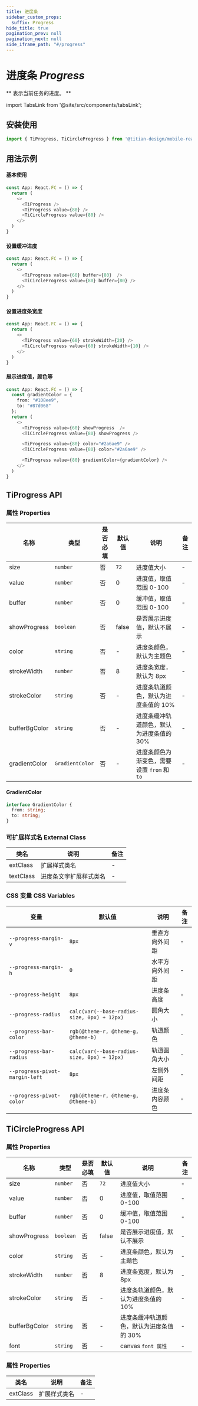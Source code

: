 ```yaml
---
title: 进度条
sidebar_custom_props:
  suffix: Progress
hide_title: true
pagination_prev: null
pagination_next: null
side_iframe_path: "#/progress"
---
```


# 进度条 _Progress_

** 表示当前任务的进度。 **

import TabsLink from '@site/src/components/tabsLink';

<TabsLink id="tiprogress-api" />

## 安装使用

```typescript jsx showLineNumbers
import { TiProgress, TiCircleProgress } from '@titian-design/mobile-react';
```

## 用法示例

#### 基本使用

```typescript jsx showLineNumbers
const App: React.FC = () => {
  return (
    <>
      <TiProgress />
      <TiProgress value={80} />
      <TiCircleProgress value={80} />
    </>
  )
}
```

#### 设置缓冲进度

```typescript jsx showLineNumbers
const App: React.FC = () => {
  return (
    <>
      <TiProgress value={60} buffer={80}  />
      <TiCircleProgress value={80} buffer={80} />
    </>
  )
}
```

#### 设置进度条宽度

```typescript jsx showLineNumbers
const App: React.FC = () => {
  return (
    <>
      <TiProgress value={60} strokeWidth={20} />
      <TiCircleProgress value={60} strokeWidth={10} />
    </>
  )
}
```

#### 展示进度值，颜色等

```typescript jsx showLineNumbers
const App: React.FC = () => {
  const gradientColor = {
    from: "#108ee9",
    to: "#87d068"
  };
  return (
    <>
      <TiProgress value={60} showProgress  />
      <TiCircleProgress value={80} showProgress />

      <TiProgress value={80} color="#2a6ae9" />
      <TiCircleProgress value={80} color="#2a6ae9" />

      <TiProgress value={80} gradientColor={gradientColor} />
    </>
  )
}
```

## TiProgress API

### 属性 **Properties**

| 名称          | 类型      | 是否必填 | 默认值 | 说明                                    | 备注 |
| ------------- | --------- | -------- | ------ | --------------------------------------- | ---- |
| size         | `number`  | 否       | `72`      | 进度值大小                  | -    |
| value         | `number`  | 否       | 0      | 进度值，取值范围 0-100                  | -    |
| buffer        | `number`  | 否       | 0      | 缓冲值，取值范围 0-100                  | -    |
| showProgress  | `boolean` | 否       | false  | 是否展示进度值，默认不展示              | -    |
| color         | `string`  | 否       | -      | 进度条颜色，默认为主题色                | -    |
| strokeWidth   | `number`  | 否       | 8      | 进度条宽度，默认为 8px                  | -    |
| strokeColor   | `string`  | 否       | -      | 进度条轨道颜色，默认为进度条值的 10%    | -    |
| bufferBgColor   | `string`  | 否       | -      | 进度条缓冲轨道颜色，默认为进度条值的 30%    | -    |
| gradientColor | `GradientColor`  | 否       | -      | 进度条颜色为渐变色，需要设置 `from` 和 `to` | -    |

#### GradientColor

```typescript showLineNumbers
interface GradientColor {
  from: string;
  to: string;
}
```

### 可扩展样式名 **External Class**

| 类名      | 说明                   | 备注 |
| --------- | ---------------------- | ---- |
| extClass  | 扩展样式类名           | -    |
| textClass | 进度条文字扩展样式类名 | -    |

### CSS 变量 **CSS Variables**

| 变量                         | 默认值 | 说明           | 备注 |
| ---------------------------- | ------ | -------- | ---- |
| `--progress-margin-v`          | `8px` | 垂直方向外间距 | -    |
| `--progress-margin-h`          | `0` | 水平方向外间距 | -    |
| `--progress-height`            | `8px` | 进度条高度     | -    |
| `--progress-radius`            | `calc(var(--base-radius-size, 0px) + 12px)` | 圆角大小       | -    |
| `--progress-bar-color`         | `rgb(@theme-r, @theme-g, @theme-b)` | 轨道颜色       | -    |
| `--progress-bar-radius`        | `calc(var(--base-radius-size, 0px) + 12px)` | 轨道圆角大小   | -    |
| `--progress-pivot-margin-left` | `8px` | 左侧外间距     | -    |
| `--progress-pivot-color`       | `rgb(@theme-r, @theme-g, @theme-b)` | 进度条内容颜色 | -    |

## TiCircleProgress API

### 属性 **Properties**

| 名称          | 类型      | 是否必填 | 默认值 | 说明                                    | 备注 |
| ------------- | --------- | -------- | ------ | --------------------------------------- | ---- |
| size         | `number`  | 否       | `72`      | 进度值大小                  | -    |
| value         | `number`  | 否       | 0      | 进度值，取值范围 0-100                  | -    |
| buffer        | `number`  | 否       | 0      | 缓冲值，取值范围 0-100                  | -    |
| showProgress  | `boolean` | 否       | false  | 是否展示进度值，默认不展示              | -    |
| color         | `string`  | 否       | -      | 进度条颜色，默认为主题色                | -    |
| strokeWidth   | `number`  | 否       | 8      | 进度条宽度，默认为 8px                  | -    |
| strokeColor   | `string`  | 否       | -      | 进度条轨道颜色，默认为进度条值的 10%    | -    |
| bufferBgColor   | `string`  | 否       | -      | 进度条缓冲轨道颜色，默认为进度条值的 30%    | -    |
| font | `string` | 否 | - | canvas `font 属性` | - |

### 属性 **Properties**

| 类名      | 说明                   | 备注 |
| --------- | ---------------------- | ---- |
| extClass  | 扩展样式类名           | -    |
